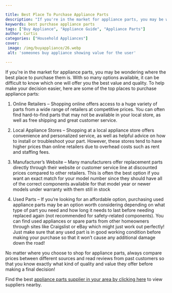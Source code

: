 ```yaml
---

title: Best Place To Purchase Appliance Parts
description: "If you're in the market for appliance parts, you may be wondering where the best place to purchase them is. With so many options a...you wont regret reading on"
keywords: best purchase appliance parts
tags: ["Buy Appliance", "Appliance Guide", "Appliance Parts"]
author: Curtis
categories: ["Household Appliances"]
cover: 
 image: /img/buyappliance/26.webp
 alt: 'someones buy appliance showing value for the user'

---
```


If you're in the market for appliance parts, you may be wondering where the best place to purchase them is. With so many options available, it can be difficult to know which one will offer you the best value and quality. To help make your decision easier, here are some of the top places to purchase appliance parts:

1. Online Retailers – Shopping online offers access to a huge variety of parts from a wide range of retailers at competitive prices. You can often find hard-to-find parts that may not be available in your local store, as well as free shipping and great customer service.

2. Local Appliance Stores – Shopping at a local appliance store offers convenience and personalized service, as well as helpful advice on how to install or troubleshoot your part. However, these stores tend to have higher prices than online retailers due to overhead costs such as rent and staffing fees. 

3. Manufacturer’s Website – Many manufacturers offer replacement parts directly through their website or customer service line at discounted prices compared to other retailers. This is often the best option if you want an exact match for your model number since they should have all of the correct components available for that model year or newer models under warranty with them still in stock 

4. Used Parts – If you’re looking for an affordable option, purchasing used appliance parts may be an option worth considering depending on what type of part you need and how long it needs to last before needing replaced again (not recommended for safety-related components). You can find used appliances or spare parts from other homeowners through sites like Craigslist or eBay which might just work out perfectly! Just make sure that any used part is in good working condition before making your purchase so that it won’t cause any additional damage down the road! 

No matter where you choose to shop for appliance parts, always compare prices between different sources and read reviews from past customers so that you know exactly what kind of quality and value they offer before making a final decision!

Find the best <a href="/pages/appliance-parts-suppliers/">appliance parts supplier in your area by clicking here</a> to view suppliers nearby.
